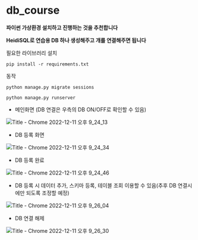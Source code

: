 # db_course

**파이썬 가상환경 설치하고 진행하는 것을 추천합니다**

**HeidiSQL로 연습용 DB 하나 생성해주고 걔를 연결해주면 됩니다**
 
 
 

필요한 라이브러리 설치

```pip install -r requirements.txt```

동작

```python manage.py migrate sessions```

```python manage.py runserver```

 
 

* 메인화면 (DB 연결은 우측의 DB ON/OFF로 확인할 수 있음)

![Title - Chrome 2022-12-11 오후 9_24_13](https://user-images.githubusercontent.com/99490528/206903466-439ce355-8e9e-4b7a-a15c-8605726e13db.png)


* DB 등록 화면

![Title - Chrome 2022-12-11 오후 9_24_34](https://user-images.githubusercontent.com/99490528/206903565-0e4202f1-e64a-4d46-94f3-f9f06b4ceaac.png)


* DB 등록 완료

![Title - Chrome 2022-12-11 오후 9_24_46](https://user-images.githubusercontent.com/99490528/206903592-4b351ded-1c83-4529-804d-5296e285b44a.png)


* DB 등록 시 데이터 추가, 스키마 등록, 테이블 조회 이용할 수 있음(추후 DB 연결시에만 되도록 조정할 예정)

![Title - Chrome 2022-12-11 오후 9_26_04](https://user-images.githubusercontent.com/99490528/206903677-2bd493c3-5b7a-49bd-8d8b-d1ed84a528d9.png)


* DB 연결 해제

![Title - Chrome 2022-12-11 오후 9_26_30](https://user-images.githubusercontent.com/99490528/206903689-90a6c2cd-2d9c-4b4f-b2f2-7c4211a597c0.png)




